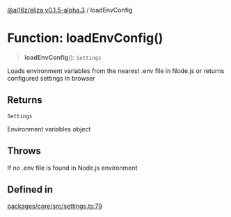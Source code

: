 [@ai16z/eliza v0.1.5-alpha.3](../index.md) / loadEnvConfig

# Function: loadEnvConfig()

> **loadEnvConfig**(): `Settings`

Loads environment variables from the nearest .env file in Node.js
or returns configured settings in browser

## Returns

`Settings`

Environment variables object

## Throws

If no .env file is found in Node.js environment

## Defined in

[packages/core/src/settings.ts:79](https://github.com/konstantine25b/eliza/blob/main/packages/core/src/settings.ts#L79)
